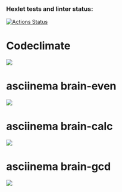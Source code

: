 ### Hexlet tests and linter status:
[![Actions Status](https://github.com/Anxieye/python-project-49/workflows/hexlet-check/badge.svg)](https://github.com/Anxieye/python-project-49/actions)

# Codeclimate
<a href="https://codeclimate.com/github/Anxieye/python-project-49/maintainability"><img src="https://api.codeclimate.com/v1/badges/c1ec3d54a58b84d246f6/maintainability" /></a>

# asciinema brain-even
<a href="https://asciinema.org/a/588438" target="_blank"><img src="https://asciinema.org/a/588438.svg" /></a>

# asciinema brain-calc
<a href="https://asciinema.org/a/588948" target="_blank"><img src="https://asciinema.org/a/588948.svg" /></a>

# asciinema brain-gcd
<a href="https://asciinema.org/a/588960" target="_blank"><img src="https://asciinema.org/a/588960.svg" /></a>